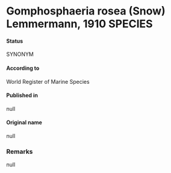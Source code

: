 # Gomphosphaeria rosea (Snow) Lemmermann, 1910 SPECIES

#### Status
SYNONYM

#### According to
World Register of Marine Species

#### Published in
null

#### Original name
null

### Remarks
null
